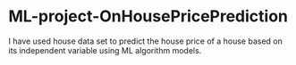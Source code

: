 # ML-project-OnHousePricePrediction
I have used house data set to predict the house price of a house based on its independent variable using ML algorithm models.
